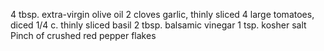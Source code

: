 4 tbsp. extra-virgin olive oil
2 cloves garlic, thinly sliced
4 large tomatoes, diced
1/4 c. thinly sliced basil
2 tbsp. balsamic vinegar 
1 tsp. kosher salt
Pinch of crushed red pepper flakes